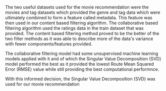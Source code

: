 The two useful datasets used for the movie recommendation were the movies and tag datasets which provided the genre and tag data which were ultimately combined to form a feature called metadata. This feature was then used in our content based filtering algorithm. The collaborative based filtering algorithm used the ratings data in the train dataset that was provided. The content based filtering method proved to be the better of the two filter methods as it was able to describe more of the data's variance with fewer components/features provided.

The collaborative filtering model had some unsupervised machine learning models applied with it and of which the Singular Value Decomposition (SVD) model performed the best as it provided the lowest Route Mean Squared Error (RMSE) value while still providing the best computational performnce.

With this informed decision, the Singular Value Decomposition (SVD) was used for our movie recommendation
